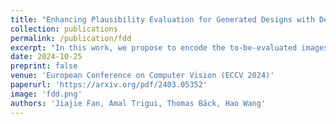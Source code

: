 ```yaml
---
title: "Enhancing Plausibility Evaluation for Generated Designs with Denoising Autoencoder"
collection: publications
permalink: /publication/fdd
excerpt: "In this work, we propose to encode the to-be-evaluated images with a Denoising Autoencoder (DAE) and measure the distribution distance in the resulting latent space. Hereby, we design a novel metric Fréchet Denoised Distance (FDD)."
date: 2024-10-25
preprint: false
venue: 'European Conference on Computer Vision (ECCV 2024)'
paperurl: 'https://arxiv.org/pdf/2403.05352'
image: 'fdd.png'
authors: 'Jiajie Fan, Amal Trigui, Thomas Bäck, Hao Wang'
---
```

